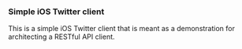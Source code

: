 ### Simple iOS Twitter client

This is a simple iOS Twitter client that is meant as a demonstration for architecting a RESTful API client.
